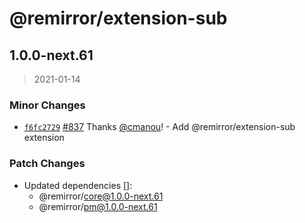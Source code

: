 # @remirror/extension-sub

## 1.0.0-next.61

> 2021-01-14

### Minor Changes

- [`f6fc2729`](https://github.com/remirror/remirror/commit/f6fc2729d3a39c76f52dbf1c73d4f2ce1f7f361b) [#837](https://github.com/remirror/remirror/pull/837) Thanks [@cmanou](https://github.com/cmanou)! - Add @remirror/extension-sub extension

### Patch Changes

- Updated dependencies []:
  - @remirror/core@1.0.0-next.61
  - @remirror/pm@1.0.0-next.61
